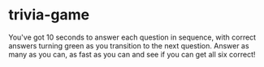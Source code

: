 # trivia-game
You've got 10 seconds to answer each question in sequence, with correct answers turning green as you transition to the next question.
Answer as many as you can, as fast as you can and see if you can get all six correct!
